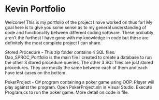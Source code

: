 # Kevin Portfolio

Welcome! 
This is my portfolio of the project I have worked on thus far! My goal here is to give you some sense as to my general understanding of code and functionality between different coding software. These probably aren't the furthest I have gone with my knowledge in code but these are definitely the most complete project I can share.

Stored Procedure - This zip folder contains 4 SQL files. 
                   Dao_SPROC_Portfolio is the main file I created to create a database to run the other 3 stored procedure queries.
                   The other 3 SQL files are just stored procedures. They are mostly the same between each of them and each have test                        cases on the bottom.

PokerProject - C# program containing a poker game using OOP. Player will play against the program.
               Open PokerProject.sln in Visual Studio.
               Execute Program.cs to run the poker game.
               More detail on code in file.


